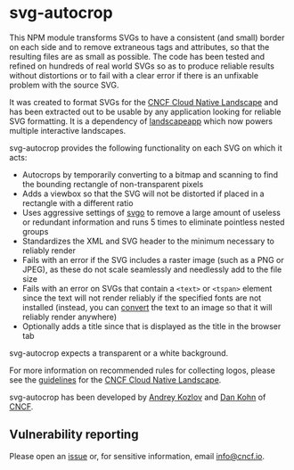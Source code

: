 # svg-autocrop

This NPM module transforms SVGs to have a consistent (and small) border on each side 
and to remove extraneous tags and attributes, so that the resulting files are as small
as possible. The code has been tested and refined on hundreds of real world SVGs so as
to produce reliable results without distortions or to fail with a clear error if there
is an unfixable problem with the source SVG.

It was created to format SVGs for the [CNCF Cloud Native Landscape](https://landscape.cncf.io)
and has been extracted out to be usable by any application looking for reliable SVG
formatting. It is a dependency of [landscapeapp](https://github.com/cncf/landscapeapp)
which now powers multiple interactive landscapes.

svg-autocrop provides the following functionality on each SVG on which it acts:
* Autocrops by temporarily converting to a bitmap and scanning to find the bounding rectangle of
non-transparent pixels
* Adds a viewbox so that the SVG will not be distorted if placed in a rectangle with
a different ratio
* Uses aggressive settings of [svgo](https://github.com/svg/svgo) to remove a large
amount of useless or redundant information and runs 5 times to eliminate pointless nested groups
* Standardizes the XML and SVG header to the minimum necessary to reliably render
* Fails with an error if the SVG includes a raster image (such as a PNG or JPEG), as
these do not scale seamlessly and needlessly add to the file size
* Fails with an error on SVGs that contain a `<text>` or `<tspan>` element since the
text will not render reliably if the specified fonts are not installed (instead, you
can [convert](https://github.com/cncf/landscape#proper-svgs) the text to an image so that
it will reliably render anywhere)
* Optionally adds a title since that is displayed as the title in the browser tab

svg-autocrop expects a transparent or a white background.

For more information on recommended rules for collecting logos, please see the [guidelines](https://github.com/cncf/landscape#logos) for the [CNCF Cloud Native Landscape](https://landscape.cncf.io).

svg-autocrop has been developed by [Andrey Kozlov](https://github.com/ZeusTheTrueGod) and [Dan Kohn](https://www.dankohn.com) of [CNCF](https://www.cncf.io).

## Vulnerability reporting

Please open an [issue](https://github.com/cncf/svg-autocrop/issues/new) or, for sensitive information, email info@cncf.io.
